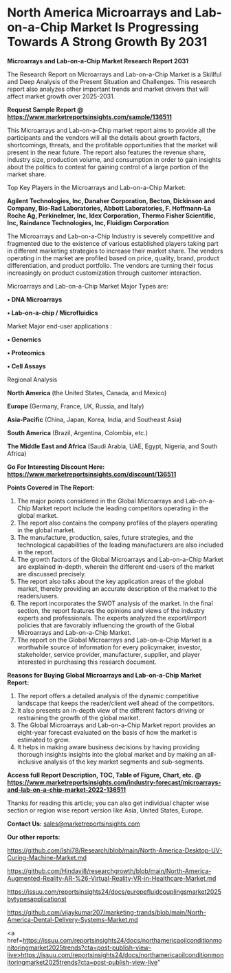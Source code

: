# North America Microarrays and Lab-on-a-Chip Market Is Progressing Towards A Strong Growth By 2031

<strong>Microarrays and Lab-on-a-Chip Market Research Report 2031</strong>

The Research Report on Microarrays and Lab-on-a-Chip Market is a Skillful and Deep Analysis of the Present Situation and Challenges. This research report also analyzes other important trends and market drivers that will affect market growth over 2025-2031.

<strong>Request Sample Report @ <a href=https://www.marketreportsinsights.com/sample/136511>https://www.marketreportsinsights.com/sample/136511</a></strong>

This Microarrays and Lab-on-a-Chip market report aims to provide all the participants and the vendors will all the details about growth factors, shortcomings, threats, and the profitable opportunities that the market will present in the near future. The report also features the revenue share, industry size, production volume, and consumption in order to gain insights about the politics to contest for gaining control of a large portion of the market share.

Top Key Players in the Microarrays and Lab-on-a-Chip Market:

<strong>Agilent Technologies, Inc, Danaher Corporation, Becton, Dickinson and Company, Bio-Rad Laboratories, Abbott Laboratories, F. Hoffmann-La Roche Ag, Perkinelmer, Inc, Idex Corporation, Thermo Fisher Scientific, Inc, Raindance Technologies, Inc, Fluidigm Corporation</strong>

The Microarrays and Lab-on-a-Chip Industry is severely competitive and fragmented due to the existence of various established players taking part in different marketing strategies to increase their market share. The vendors operating in the market are profiled based on price, quality, brand, product differentiation, and product portfolio. The vendors are turning their focus increasingly on product customization through customer interaction.

Microarrays and Lab-on-a-Chip Market Major Types are:

<strong>• DNA Microarrays

• Lab-on-a-chip / Microfluidics</strong>

Market Major end-user applications :

<strong>• Genomics

• Proteomics

• Cell Assays</strong>

Regional Analysis

</u><strong><b>North America</b></strong> (the United States, Canada, and Mexico)

<strong><b>Europe </b></strong>(Germany, France, UK, Russia, and Italy)

<strong><b>Asia-Pacific</b></strong> (China, Japan, Korea, India, and Southeast Asia)

<strong><b>South America</b></strong> (Brazil, Argentina, Colombia, etc.)

<strong><b>The Middle East and Africa</b></strong> (Saudi Arabia, UAE, Egypt, Nigeria, and South Africa)

<strong>Go For Interesting Discount Here: <a href=https://www.marketreportsinsights.com/discount/136511>https://www.marketreportsinsights.com/discount/136511</a></strong>

<strong>Points Covered in The Report:</strong>
<ol>
  <li>The major points considered in the Global Microarrays and Lab-on-a-Chip Market report include the leading competitors operating in the global market.</li>
  <li>The report also contains the company profiles of the players operating in the global market.</li>
  <li>The manufacture, production, sales, future strategies, and the technological capabilities of the leading manufacturers are also included in the report.</li>
  <li>The growth factors of the Global Microarrays and Lab-on-a-Chip Market are explained in-depth, wherein the different end-users of the market are discussed precisely.</li>
  <li>The report also talks about the key application areas of the global market, thereby providing an accurate description of the market to the readers/users.</li>
  <li>The report incorporates the SWOT analysis of the market. In the final section, the report features the opinions and views of the industry experts and professionals. The experts analyzed the export/import policies that are favorably influencing the growth of the Global Microarrays and Lab-on-a-Chip Market.</li>
  <li>The report on the Global Microarrays and Lab-on-a-Chip Market is a worthwhile source of information for every policymaker, investor, stakeholder, service provider, manufacturer, supplier, and player interested in purchasing this research document.</li>
</ol>
<strong>Reasons for Buying Global Microarrays and Lab-on-a-Chip Market Report:</strong>

<ol>
  <li>The report offers a detailed analysis of the dynamic competitive landscape that keeps the reader/client well ahead of the competitors.</li>
  <li>It also presents an in-depth view of the different factors driving or restraining the growth of the global market.</li>
  <li>The Global Microarrays and Lab-on-a-Chip Market report provides an eight-year forecast evaluated on the basis of how the market is estimated to grow.</li>
  <li>It helps in making aware business decisions by having providing thorough insights insights into the global market and by making an all-inclusive analysis of the key market segments and sub-segments.</li>
</ol>
<strong>Access full Report Description, TOC, Table of Figure, Chart, etc. @ <a href=https://www.marketreportsinsights.com/industry-forecast/microarrays-and-lab-on-a-chip-market-2022-136511>https://www.marketreportsinsights.com/industry-forecast/microarrays-and-lab-on-a-chip-market-2022-136511</a></strong>


Thanks for reading this article; you can also get individual chapter wise section or region wise report version like Asia, United States, Europe.

<strong>Contact Us:</strong>
sales@marketreportsinsights.com

<strong>Our other reports:</strong>

<a href=https://github.com/Ishi78/Research/blob/main/North-America-Desktop-UV-Curing-Machine-Market.md>https://github.com/Ishi78/Research/blob/main/North-America-Desktop-UV-Curing-Machine-Market.md</a>

<a href=https://github.com/Hindavi8/researchgrowth/blob/main/North-America-Augmented-Reality-AR-%26-Virtual-Reality-VR-in-Healthcare-Market.md>https://github.com/Hindavi8/researchgrowth/blob/main/North-America-Augmented-Reality-AR-%26-Virtual-Reality-VR-in-Healthcare-Market.md</a>

<a href=https://issuu.com/reportsinsights24/docs/europefluidcouplingsmarket2025bytypesapplicationst>https://issuu.com/reportsinsights24/docs/europefluidcouplingsmarket2025bytypesapplicationst</a>

<a href=https://github.com/vijaykumar207/marketing-trands/blob/main/North-America-Dental-Delivery-Systems-Market.md>https://github.com/vijaykumar207/marketing-trands/blob/main/North-America-Dental-Delivery-Systems-Market.md</a>

<a href=https://issuu.com/reportsinsights24/docs/northamericaoilconditionmonitoringmarket2025trends?cta=post-publish-view-live>https://issuu.com/reportsinsights24/docs/northamericaoilconditionmonitoringmarket2025trends?cta=post-publish-view-live</a>"
